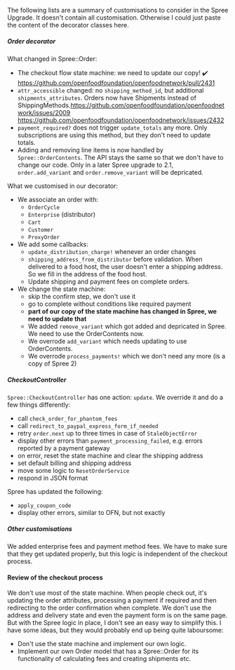 The following lists are a summary of customisations to consider in the Spree Upgrade. It doesn't contain all customisation. Otherwise I could just paste the content of the decorator classes here.

##### Order decorator

What changed in Spree::Order:

- The checkout flow state machine: we need to update our copy! :heavy_check_mark: https://github.com/openfoodfoundation/openfoodnetwork/pull/2431
- `attr_accessible` changed: no `shipping_method_id`, but additional `shipments_attributes`.  Orders now have Shipments instead of ShippingMethods.https://github.com/openfoodfoundation/openfoodnetwork/issues/2009 https://github.com/openfoodfoundation/openfoodnetwork/issues/2432
- `payment_required?` does not trigger `update_totals` any more. Only subscriptions are using this method, but they don't need to update totals.
- Adding and removing line items is now handled by `Spree::OrderContents`. The API stays the same so that we don't have to change our code. Only in a later Spree upgrade to 2.1, `order.add_variant` and `order.remove_variant` will be depricated.

What we customised in our decorator:

- We associate an order with:
  - `OrderCycle`
  - `Enterprise` (distributor)
  - `Cart`
  - `Customer`
  - `ProxyOrder`
- We add some callbacks:
  - `update_distribution_charge!` whenever an order changes
  - `shipping_address_from_distributor` before validation. When delivered to a food host, the user doesn't enter a shipping address. So we fill in the address of the food host.
  - Update shipping and payment fees on complete orders.
- We change the state machine:
  - skip the confirm step, we don't use it
  - go to complete without conditions like required payment
  - **part of our copy of the state machine has changed in Spree, we need to update that**
  - We added `remove_variant` which got added and depricated in Spree. We need to use the OrderContents now.
  - We overrode `add_variant` which needs updating to use OrderContents.
  - We overrode `process_payments!` which we don't need any more (is a copy of Spree 2)


##### CheckoutController

`Spree::CheckoutController` has one action: `update`. We override it and do a few things differently:

- call `check_order_for_phantom_fees`
- call `redirect_to_paypal_express_form_if_needed`
- retry `order.next` up to three times in case of `StaleObjectError`
- display other errors than `payment_processing_failed`, e.g. errors reported by a payment gateway
- on error, reset the state machine and clear the shipping address
- set default billing and shipping address
- move some logic to `ResetOrderService`
- respond in JSON format

Spree has updated the following:

- `apply_coupon_code`
- display other errors, similar to OFN, but not exactly

##### Other customisations

We added enterprise fees and payment method fees. We have to make sure that they get updated properly, but this logic is independent of the checkout process.

#### Review of the checkout process

We don't use most of the state machine. When people check out, it's updating the order attributes, processing a payment if required and then redirecting to the order confirmation when complete. We don't use the address and delivery state and even the payment form is on the same page. But with the Spree logic in place, I don't see an easy way to simplify this. I have some ideas, but they would probably end up being quite laboursome:

- Don't use the state machine and implement our own logic.
- Implement our own Order model that has a Spree::Order for its functionality of calculating fees and creating shipments etc.
